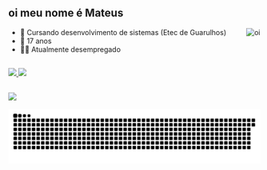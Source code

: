 ## oi meu nome é Mateus 

  <img align="right" height="95px" alt="oi" src="https://media.giphy.com/media/ErZ8hv5eO92JW/giphy.gif?cid=ecf05e47rnktol8ifhc9ux19q2fwipjbzob4rxnqlvk4mdcq&rid=giphy.gif&ct=g"/>

- 🎒 Cursando desenvolvimento de sistemas (Etec de Guarulhos)
- 🎂 17 anos
- 👨‍💻 Atualmente desempregado

##

<div>
<a href="https://github.com/mateusfesilva">
  <img height="180em" src="https://github-readme-stats.vercel.app/api?username=mateusfesilva&show_icons=true&theme=midnight-purple&include_all_commits=true&count_private=true"/>
  <img height="180em" src="https://github-readme-stats.vercel.app/api/top-langs/?username=mateusfesilva&layout=compact&langs_count=7&theme=midnight-purple"/></a>
</div>

##

<div>
  <a href = "mailto:Mateussilva3607@gmail.com"><img src="https://img.shields.io/badge/Gmail-D14836?style=for-the-badge&logo=gmail&logoColor=white" target="_blank"></a>
</div>

 ![Snake animation](https://github.com/mateusfesilva/mateusfesilva/blob/output/github-contribution-grid-snake.svg)

